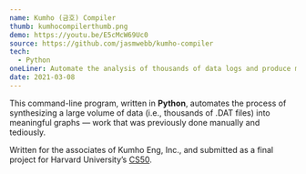 ```yaml
---
name: Kumho (금호) Compiler
thumb: kumhocompilerthumb.png
demo: https://youtu.be/E5cMcW69Uc0
source: https://github.com/jasmwebb/kumho-compiler
tech:
  - Python
oneLiner: Automate the analysis of thousands of data logs and produce meaningful graphs in under a minute.
date: 2021-03-08
---
```


This command-line program, written in **Python**, automates the process of synthesizing a large volume of data (i.e., thousands of .DAT files) into meaningful graphs — work that was previously done manually and tediously.

Written for the associates of Kumho Eng, Inc., and submitted as a final project for Harvard University’s [CS50](https://cs50.harvard.edu/x/2021/).